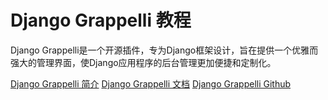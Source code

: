 # Django Grappelli 教程

<show-structure depth="2"/>

Django Grappelli是一个开源插件，专为Django框架设计，旨在提供一个优雅而强大的管理界面，使Django应用程序的后台管理更加便捷和定制化。


<seealso>
<category ref="ref_docs">
    <a href="https://mp.weixin.qq.com/s/N0N-HyjpfT3UDZoXfoiRtA">Django Grappelli 简介</a>
    <a href="https://django-grappelli.readthedocs.io/en/latest">Django Grappelli 文档</a>
</category>
<category ref="ref_github">
    <a href="https://github.com/sehmaschine/django-grappelli">Django Grappelli Github</a>
</category>
<category ref="ref_issues"></category>
<category ref="ref_hf"></category>
<category ref="ref_ms"></category>
</seealso>